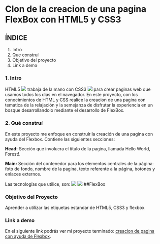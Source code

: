 # Clon de la creacion de una pagina FlexBox con HTML5 y CSS3 

## ÍNDICE
1. Intro
2. Que construí
3. Objetivo del proyecto
4. Link a demo

### 1. Intro
HTML5 <img src="https://img.shields.io/badge/HTML5-E34F26?style=for-the-badge&logo=html5&logoColor=white" /> trabaja de la mano con CSS3 <img src="https://img.shields.io/badge/CSS3-1572B6?style=for-the-badge&logo=css3&logoColor=white" />  para crear paginas web que usamos todos los dias en el navegador. En este proyecto, con los conocimientos de HTML y CSS realice la creacion de una pagina con tematica de la relajación y la semejanza de disfrutar la experiencia en un bosque desarrollandolo mediante el desarrollo de FlexBox.

### 2. Qué construí 
En este proyecto me enfoque en construír la creación de una pagina con ayuda del Flexbox.
Contiene las siguientes secciones:

**Head:** Sección que involucra el titulo de la pagina, llamada Hello World, Forest!.

**Main:** Sección del contenedor para los elementos centrales de la página: foto de fondo, nombre de la pagina, texto referente a la página, botones y enlaces externos.

Las tecnologías que utilice, son:
<img src="https://img.shields.io/badge/HTML5-E34F26?style=for-the-badge&logo=html5&logoColor=white" />
<img src="https://img.shields.io/badge/CSS3-1572B6?style=for-the-badge&logo=css3&logoColor=white" /> 
##FlexBox

### Objetivo del Proyecto
Aprender a utilizar las etiquetas estandar de HTML5, CSS3 y flexbox.

### Link a demo
En el siguiente link podrás ver mi proyecto terminado: [creacion de pagina con ayuda de Flexbox](https://helloworldforest.vercel.app/).
